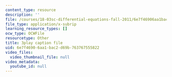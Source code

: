 ```yaml
---
content_type: resource
description: ''
file: /courses/18-03sc-differential-equations-fall-2011/6e7f46906aa1bac2d69b763767555822_yD0_EQLxHcw.srt
file_type: application/x-subrip
learning_resource_types: []
ocw_type: OCWFile
resourcetype: Other
title: 3play caption file
uid: 6e7f4690-6aa1-bac2-d69b-763767555822
video_files:
  video_thumbnail_file: null
video_metadata:
  youtube_id: null
---
```


